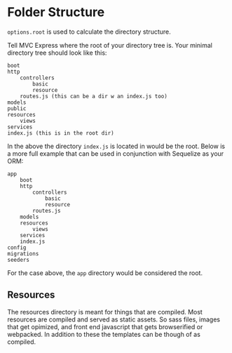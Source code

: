 # Folder Structure

`options.root` is used to calculate the directory structure.

Tell MVC Express where the root of your directory tree is. Your minimal directory tree should look like this:

```
boot
http
    controllers
        basic
        resource
    routes.js (this can be a dir w an index.js too)
models
public    
resources
    views
services
index.js (this is in the root dir)
```

In the above the directory `index.js` is located in would be the root. Below is a more full example that can be used in
 conjunction with Sequelize as your ORM:

```
app
    boot
    http
        controllers
            basic
            resource
        routes.js
    models
    resources
        views
    services
    index.js
config
migrations
seeders
```

For the case above, the `app` directory would be considered the root.

## Resources

The resources directory is meant for things that are compiled. Most resources are compiled and served as static assets. So sass files, images that get opimized, and front end javascript that gets browserified or webpacked. In addition to these the templates can be though of as compiled.
